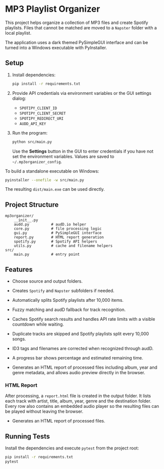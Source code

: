 # MP3 Playlist Organizer

This project helps organize a collection of MP3 files and create Spotify playlists. Files that cannot be matched are moved to a `Napster` folder with a local playlist.

The application uses a dark themed PySimpleGUI interface and can be turned into a Windows executable with PyInstaller.

## Setup

1. Install dependencies:
   ```bash
   pip install -r requirements.txt
   ```
2. Provide API credentials via environment variables or the GUI settings dialog:
   - `SPOTIPY_CLIENT_ID`
   - `SPOTIPY_CLIENT_SECRET`
   - `SPOTIPY_REDIRECT_URI`
   - `AUDD_API_KEY`

3. Run the program:
   ```bash
   python src/main.py
   ```
   Use the **Settings** button in the GUI to enter credentials if you have not
   set the environment variables. Values are saved to `~/.mp3organizer_config`.

To build a standalone executable on Windows:
```bash
pyinstaller --onefile -w src/main.py
```
The resulting `dist/main.exe` can be used directly.

## Project Structure

```
mp3organizer/
    __init__.py
    audd.py          # audD.io helper
    core.py          # file processing logic
    gui.py           # PySimpleGUI interface
    report.py        # HTML report generation
    spotify.py       # Spotify API helpers
    utils.py         # cache and filename helpers
src/
    main.py          # entry point
```

## Features

- Choose source and output folders.
- Creates `Spotify` and `Napster` subfolders if needed.
- Automatically splits Spotify playlists after 10,000 items.
- Fuzzy matching and audD fallback for track recognition.
- Caches Spotify search results and handles API rate limits with a visible
  countdown while waiting.
- Duplicate tracks are skipped and Spotify playlists split every 10,000 songs.
- ID3 tags and filenames are corrected when recognized through audD.
- A progress bar shows percentage and estimated remaining time.

- Generates an HTML report of processed files including album, year and genre
  metadata, and allows audio preview directly in the browser.

### HTML Report

After processing, a `report.html` file is created in the output folder. It lists
each track with artist, title, album, year, genre and the destination folder.
Every row also contains an embedded audio player so the resulting files can be
played without leaving the browser.

- Generates an HTML report of processed files.

## Running Tests

Install the dependencies and execute `pytest` from the project root:

```bash
pip install -r requirements.txt
pytest
```

